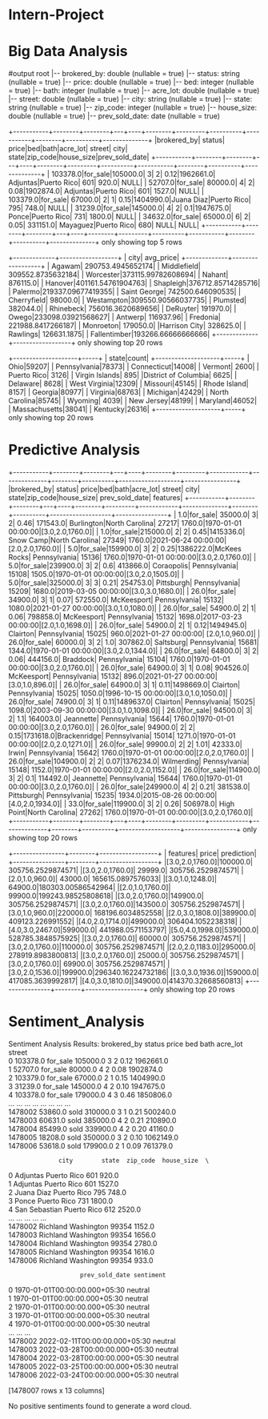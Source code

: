 ﻿# Intern-Project

# Big Data Analysis

#output
root
 |-- brokered_by: double (nullable = true)
 |-- status: string (nullable = true)
 |-- price: double (nullable = true)
 |-- bed: integer (nullable = true)
 |-- bath: integer (nullable = true)
 |-- acre_lot: double (nullable = true)
 |-- street: double (nullable = true)
 |-- city: string (nullable = true)
 |-- state: string (nullable = true)
 |-- zip_code: integer (nullable = true)
 |-- house_size: double (nullable = true)
 |-- prev_sold_date: date (nullable = true)

+-----------+--------+--------+---+----+--------+---------+----------+-----------+--------+----------+--------------+
|brokered_by|  status|   price|bed|bath|acre_lot|   street|      city|      state|zip_code|house_size|prev_sold_date|
+-----------+--------+--------+---+----+--------+---------+----------+-----------+--------+----------+--------------+
|   103378.0|for_sale|105000.0|  3|   2|    0.12|1962661.0|  Adjuntas|Puerto Rico|     601|     920.0|          NULL|
|    52707.0|for_sale| 80000.0|  4|   2|    0.08|1902874.0|  Adjuntas|Puerto Rico|     601|    1527.0|          NULL|
|   103379.0|for_sale| 67000.0|  2|   1|    0.15|1404990.0|Juana Diaz|Puerto Rico|     795|     748.0|          NULL|
|    31239.0|for_sale|145000.0|  4|   2|     0.1|1947675.0|     Ponce|Puerto Rico|     731|    1800.0|          NULL|
|    34632.0|for_sale| 65000.0|  6|   2|    0.05| 331151.0|  Mayaguez|Puerto Rico|     680|      NULL|          NULL|
+-----------+--------+--------+---+----+--------+---------+----------+-----------+--------+----------+--------------+
only showing top 5 rows


+-------------+------------------+
|         city|         avg_price|
+-------------+------------------+
|       Agawam| 290753.4945652174|
|  Middlefield| 309552.8735632184|
|    Worcester|373115.99782608694|
|       Nahant|          876115.0|
|      Hanover|401161.54761904763|
|    Shapleigh|376712.85714285716|
|      Palermo|219337.09677419355|
| Saint George|  742500.646090535|
|  Cherryfield|           98000.0|
|   Westampton|309550.90566037735|
|     Plumsted|          382044.0|
|    Rhinebeck| 756016.3620689656|
|     DeRuyter|          191970.0|
|        Owego|233098.03921568627|
|      Antwerp|         116937.96|
|     Fredonia| 221988.8417266187|
|    Monroeton|          179050.0|
|Harrison City|          328625.0|
|     Rawlings|       126631.1875|
| Fallentimber|193266.66666666666|
+-------------+------------------+
only showing top 20 rows

+--------------------+-----+
|               state|count|
+--------------------+-----+
|                Ohio|59207|
|        Pennsylvania|78373|
|         Connecticut|14008|
|             Vermont| 2600|
|         Puerto Rico| 3126|
|      Virgin Islands|  895|
|District of Columbia| 6625|
|            Delaware| 8628|
|       West Virginia|12309|
|            Missouri|45145|
|        Rhode Island| 8157|
|             Georgia|80977|
|            Virginia|68763|
|            Michigan|42429|
|      North Carolina|85745|
|             Wyoming| 4039|
|          New Jersey|48199|
|            Maryland|46052|
|       Massachusetts|38041|
|            Kentucky|26316|
+--------------------+-----+
only showing top 20 rows

# Predictive Analysis

+-----------+--------+--------+---+----+--------+---------+------------+--------------+--------+----------+-------------------+----------------+
|brokered_by|  status|   price|bed|bath|acre_lot|   street|        city|         state|zip_code|house_size|     prev_sold_date|        features|
+-----------+--------+--------+---+----+--------+---------+------------+--------------+--------+----------+-------------------+----------------+
|        1.0|for_sale| 35000.0|  3|   2|    0.46| 171543.0|  Burlington|North Carolina|   27217|    1760.0|1970-01-01 00:00:00|[3.0,2.0,1760.0]|
|        1.0|for_sale|215000.0|  2|   2|    0.45|1415336.0|   Snow Camp|North Carolina|   27349|    1760.0|2021-06-24 00:00:00|[2.0,2.0,1760.0]|
|        5.0|for_sale|159900.0|  3|   2|    0.25|1386222.0|McKees Rocks|  Pennsylvania|   15136|    1760.0|1970-01-01 00:00:00|[3.0,2.0,1760.0]|
|        5.0|for_sale|239900.0|  3|   2|     0.6| 413866.0|  Coraopolis|  Pennsylvania|   15108|    1505.0|1970-01-01 00:00:00|[3.0,2.0,1505.0]|
|        5.0|for_sale|325000.0|  3|   3|    0.21| 254753.0|  Pittsburgh|  Pennsylvania|   15209|    1680.0|2019-03-05 00:00:00|[3.0,3.0,1680.0]|
|       26.0|for_sale| 34900.0|  3|   1|    0.07| 572550.0|  McKeesport|  Pennsylvania|   15132|    1080.0|2021-01-27 00:00:00|[3.0,1.0,1080.0]|
|       26.0|for_sale| 54900.0|  2|   1|    0.06| 798858.0|  McKeesport|  Pennsylvania|   15132|    1698.0|2017-03-23 00:00:00|[2.0,1.0,1698.0]|
|       26.0|for_sale| 54900.0|  2|   1|    0.12|1494945.0|    Clairton|  Pennsylvania|   15025|     960.0|2021-01-27 00:00:00| [2.0,1.0,960.0]|
|       26.0|for_sale| 60000.0|  3|   2|     1.0| 307862.0|   Saltsburg|  Pennsylvania|   15681|    1344.0|1970-01-01 00:00:00|[3.0,2.0,1344.0]|
|       26.0|for_sale| 64800.0|  3|   2|    0.06| 444156.0|    Braddock|  Pennsylvania|   15104|    1760.0|1970-01-01 00:00:00|[3.0,2.0,1760.0]|
|       26.0|for_sale| 64900.0|  3|   1|    0.08| 904526.0|  McKeesport|  Pennsylvania|   15132|     896.0|2021-01-27 00:00:00| [3.0,1.0,896.0]|
|       26.0|for_sale| 64900.0|  3|   1|    0.11|1498669.0|    Clairton|  Pennsylvania|   15025|    1050.0|1996-10-15 00:00:00|[3.0,1.0,1050.0]|
|       26.0|for_sale| 74900.0|  3|   1|    0.11|1489637.0|    Clairton|  Pennsylvania|   15025|    1098.0|2003-09-30 00:00:00|[3.0,1.0,1098.0]|
|       26.0|for_sale| 94500.0|  3|   2|     1.1| 164003.0|   Jeannette|  Pennsylvania|   15644|    1760.0|1970-01-01 00:00:00|[3.0,2.0,1760.0]|
|       26.0|for_sale| 94900.0|  2|   2|    0.15|1731618.0|Brackenridge|  Pennsylvania|   15014|    1271.0|1970-01-01 00:00:00|[2.0,2.0,1271.0]|
|       26.0|for_sale| 99900.0|  2|   2|    1.01|  42333.0|       Irwin|  Pennsylvania|   15642|    1760.0|1970-01-01 00:00:00|[2.0,2.0,1760.0]|
|       26.0|for_sale|104900.0|  2|   2|    0.07|1376234.0|  Wilmerding|  Pennsylvania|   15148|    1152.0|1970-01-01 00:00:00|[2.0,2.0,1152.0]|
|       26.0|for_sale|114900.0|  3|   2|     0.1| 114492.0|   Jeannette|  Pennsylvania|   15644|    1760.0|1970-01-01 00:00:00|[3.0,2.0,1760.0]|
|       26.0|for_sale|249900.0|  4|   2|    0.21| 381538.0|  Pittsburgh|  Pennsylvania|   15235|    1934.0|2015-08-26 00:00:00|[4.0,2.0,1934.0]|
|       33.0|for_sale|119900.0|  3|   2|    0.26| 506978.0|  High Point|North Carolina|   27262|    1760.0|1970-01-01 00:00:00|[3.0,2.0,1760.0]|
+-----------+--------+--------+---+----+--------+---------+------------+--------------+--------+----------+-------------------+----------------+
only showing top 20 rows



+----------------+--------+------------------+
|        features|   price|        prediction|
+----------------+--------+------------------+
|[3.0,2.0,1760.0]|100000.0| 305756.2529874571|
|[3.0,2.0,1760.0]| 29999.0| 305756.2529874571|
| [2.0,1.0,960.0]| 43000.0| 165615.0897576033|
|[3.0,1.0,1248.0]| 64900.0|180303.00586542964|
|[2.0,1.0,1760.0]| 99900.0|199243.98525808618|
|[3.0,2.0,1760.0]|149900.0| 305756.2529874571|
|[3.0,2.0,1760.0]|143500.0| 305756.2529874571|
| [3.0,1.0,960.0]|220000.0| 168196.6034852558|
|[2.0,3.0,1808.0]|389900.0|  409123.226991552|
|[4.0,2.0,1714.0]|499000.0| 306404.1052238318|
|[4.0,3.0,2467.0]|599000.0| 441988.0571153797|
|[5.0,4.0,1998.0]|539000.0| 528785.3848575925|
|[3.0,2.0,1760.0]| 60000.0| 305756.2529874571|
|[3.0,2.0,1760.0]|110000.0| 305756.2529874571|
|[2.0,2.0,1183.0]|295000.0| 278919.8983800813|
|[3.0,2.0,1760.0]| 25000.0| 305756.2529874571|
|[3.0,2.0,1760.0]| 69900.0| 305756.2529874571|
|[3.0,2.0,1536.0]|199900.0|296340.16224732186|
|[3.0,3.0,1936.0]|159000.0| 417085.3639992817|
|[4.0,3.0,1810.0]|349000.0|414370.32668560813|
+----------------+--------+------------------+
only showing top 20 rows


# Sentiment_Analysis

Sentiment Analysis Results:
         brokered_by    status     price  bed  bath  acre_lot     street  \
0           103378.0  for_sale  105000.0    3     2      0.12  1962661.0   
1            52707.0  for_sale   80000.0    4     2      0.08  1902874.0   
2           103379.0  for_sale   67000.0    2     1      0.15  1404990.0   
3            31239.0  for_sale  145000.0    4     2      0.10  1947675.0   
4           103378.0  for_sale  179000.0    4     3      0.46  1850806.0   
...              ...       ...       ...  ...   ...       ...        ...   
1478002      53860.0      sold  310000.0    3     1      0.21   500240.0   
1478003      60631.0      sold  385000.0    4     2      0.21   210890.0   
1478004      85499.0      sold  339900.0    4     2      0.20    41160.0   
1478005      18208.0      sold  350000.0    3     2      0.10  1062149.0   
1478006      53618.0      sold  179900.0    2     1      0.09   761379.0   

                  city        state  zip_code  house_size  \
0             Adjuntas  Puerto Rico       601       920.0   
1             Adjuntas  Puerto Rico       601      1527.0   
2           Juana Diaz  Puerto Rico       795       748.0   
3                Ponce  Puerto Rico       731      1800.0   
4        San Sebastian  Puerto Rico       612      2520.0   
...                ...          ...       ...         ...   
1478002       Richland   Washington     99354      1152.0   
1478003       Richland   Washington     99354      1656.0   
1478004       Richland   Washington     99354      2780.0   
1478005       Richland   Washington     99354      1616.0   
1478006       Richland   Washington     99354       933.0   

                        prev_sold_date sentiment  
0        1970-01-01T00:00:00.000+05:30   neutral  
1        1970-01-01T00:00:00.000+05:30   neutral  
2        1970-01-01T00:00:00.000+05:30   neutral  
3        1970-01-01T00:00:00.000+05:30   neutral  
4        1970-01-01T00:00:00.000+05:30   neutral  
...                                ...       ...  
1478002  2022-02-11T00:00:00.000+05:30   neutral  
1478003  2022-03-28T00:00:00.000+05:30   neutral  
1478004  2022-03-28T00:00:00.000+05:30   neutral  
1478005  2022-03-25T00:00:00.000+05:30   neutral  
1478006  2022-03-24T00:00:00.000+05:30   neutral  

[1478007 rows x 13 columns]



No positive sentiments found to generate a word cloud.



